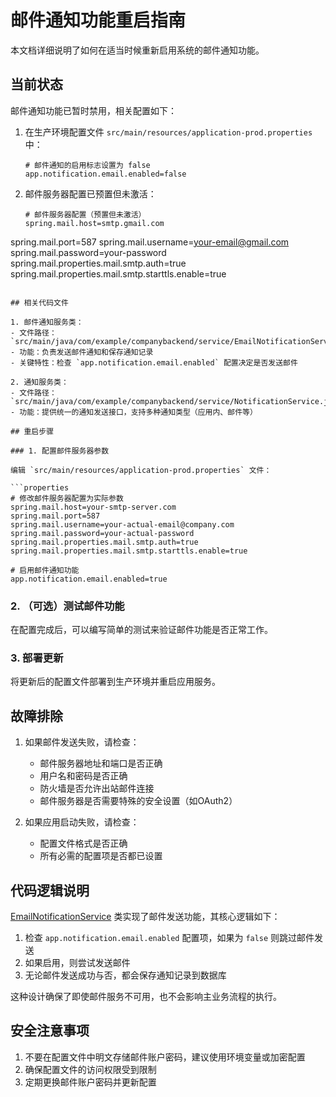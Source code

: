 # 邮件通知功能重启指南

本文档详细说明了如何在适当时候重新启用系统的邮件通知功能。

## 当前状态

邮件通知功能已暂时禁用，相关配置如下：

1. 在生产环境配置文件 `src/main/resources/application-prod.properties` 中：
   ```properties
   # 邮件通知的启用标志设置为 false
   app.notification.email.enabled=false
   ```

2. 邮件服务器配置已预置但未激活：
   ```properties
   # 邮件服务器配置（预置但未激活）
   spring.mail.host=smtp.gmail.com
spring.mail.port=587
spring.mail.username=your-email@gmail.com
spring.mail.password=your-password
spring.mail.properties.mail.smtp.auth=true
spring.mail.properties.mail.smtp.starttls.enable=true
   ```

## 相关代码文件

1. 邮件通知服务类：
   - 文件路径：`src/main/java/com/example/companybackend/service/EmailNotificationService.java`
   - 功能：负责发送邮件通知和保存通知记录
   - 关键特性：检查 `app.notification.email.enabled` 配置决定是否发送邮件

2. 通知服务类：
   - 文件路径：`src/main/java/com/example/companybackend/service/NotificationService.java`
   - 功能：提供统一的通知发送接口，支持多种通知类型（应用内、邮件等）

## 重启步骤

### 1. 配置邮件服务器参数

编辑 `src/main/resources/application-prod.properties` 文件：

```properties
# 修改邮件服务器配置为实际参数
spring.mail.host=your-smtp-server.com
spring.mail.port=587
spring.mail.username=your-actual-email@company.com
spring.mail.password=your-actual-password
spring.mail.properties.mail.smtp.auth=true
spring.mail.properties.mail.smtp.starttls.enable=true

# 启用邮件通知功能
app.notification.email.enabled=true
```

### 2. （可选）测试邮件功能

在配置完成后，可以编写简单的测试来验证邮件功能是否正常工作。

### 3. 部署更新

将更新后的配置文件部署到生产环境并重启应用服务。

## 故障排除

1. 如果邮件发送失败，请检查：
   - 邮件服务器地址和端口是否正确
   - 用户名和密码是否正确
   - 防火墙是否允许出站邮件连接
   - 邮件服务器是否需要特殊的安全设置（如OAuth2）

2. 如果应用启动失败，请检查：
   - 配置文件格式是否正确
   - 所有必需的配置项是否都已设置

## 代码逻辑说明

[EmailNotificationService](file:///f:/Company_system_project/company_backend/src/main/java/com/example/companybackend/service/EmailNotificationService.java#L15-L82) 类实现了邮件发送功能，其核心逻辑如下：

1. 检查 `app.notification.email.enabled` 配置项，如果为 `false` 则跳过邮件发送
2. 如果启用，则尝试发送邮件
3. 无论邮件发送成功与否，都会保存通知记录到数据库

这种设计确保了即使邮件服务不可用，也不会影响主业务流程的执行。

## 安全注意事项

1. 不要在配置文件中明文存储邮件账户密码，建议使用环境变量或加密配置
2. 确保配置文件的访问权限受到限制
3. 定期更换邮件账户密码并更新配置